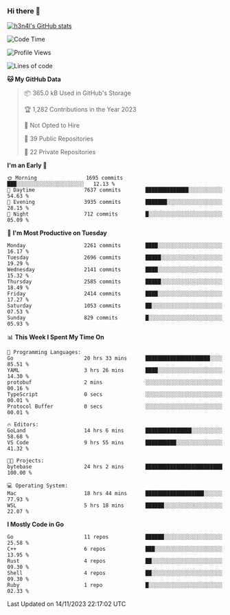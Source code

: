 ### Hi there 👋

[![h3n4l's GitHub stats](https://github-readme-stats.vercel.app/api?username=h3n4l&count_private=true&show_icons=true&theme=radical)](https://github.com/h3n4l/github-readme-stats)

<!--START_SECTION:waka-->
![Code Time](http://img.shields.io/badge/Code%20Time-1%2C705%20hrs%2056%20mins-blue)

![Profile Views](http://img.shields.io/badge/Profile%20Views-0-blue)

![Lines of code](https://img.shields.io/badge/From%20Hello%20World%20I%27ve%20Written-3.7%20million%20lines%20of%20code-blue)

**🐱 My GitHub Data** 

> 📦 365.0 kB Used in GitHub's Storage 
 > 
> 🏆 1,282 Contributions in the Year 2023
 > 
> 🚫 Not Opted to Hire
 > 
> 📜 39 Public Repositories 
 > 
> 🔑 22 Private Repositories 
 > 
**I'm an Early 🐤** 

```text
🌞 Morning                1695 commits        ███░░░░░░░░░░░░░░░░░░░░░░   12.13 % 
🌆 Daytime                7637 commits        ██████████████░░░░░░░░░░░   54.63 % 
🌃 Evening                3935 commits        ███████░░░░░░░░░░░░░░░░░░   28.15 % 
🌙 Night                  712 commits         █░░░░░░░░░░░░░░░░░░░░░░░░   05.09 % 
```
📅 **I'm Most Productive on Tuesday** 

```text
Monday                   2261 commits        ████░░░░░░░░░░░░░░░░░░░░░   16.17 % 
Tuesday                  2696 commits        █████░░░░░░░░░░░░░░░░░░░░   19.29 % 
Wednesday                2141 commits        ████░░░░░░░░░░░░░░░░░░░░░   15.32 % 
Thursday                 2585 commits        █████░░░░░░░░░░░░░░░░░░░░   18.49 % 
Friday                   2414 commits        ████░░░░░░░░░░░░░░░░░░░░░   17.27 % 
Saturday                 1053 commits        ██░░░░░░░░░░░░░░░░░░░░░░░   07.53 % 
Sunday                   829 commits         █░░░░░░░░░░░░░░░░░░░░░░░░   05.93 % 
```


📊 **This Week I Spent My Time On** 

```text
💬 Programming Languages: 
Go                       20 hrs 33 mins      █████████████████████░░░░   85.51 % 
YAML                     3 hrs 26 mins       ████░░░░░░░░░░░░░░░░░░░░░   14.30 % 
protobuf                 2 mins              ░░░░░░░░░░░░░░░░░░░░░░░░░   00.16 % 
TypeScript               0 secs              ░░░░░░░░░░░░░░░░░░░░░░░░░   00.01 % 
Protocol Buffer          0 secs              ░░░░░░░░░░░░░░░░░░░░░░░░░   00.01 % 

🔥 Editors: 
GoLand                   14 hrs 6 mins       ███████████████░░░░░░░░░░   58.68 % 
VS Code                  9 hrs 55 mins       ██████████░░░░░░░░░░░░░░░   41.32 % 

🐱‍💻 Projects: 
bytebase                 24 hrs 2 mins       █████████████████████████   100.00 % 

💻 Operating System: 
Mac                      18 hrs 44 mins      ███████████████████░░░░░░   77.93 % 
WSL                      5 hrs 18 mins       ██████░░░░░░░░░░░░░░░░░░░   22.07 % 
```

**I Mostly Code in Go** 

```text
Go                       11 repos            ██████░░░░░░░░░░░░░░░░░░░   25.58 % 
C++                      6 repos             ███░░░░░░░░░░░░░░░░░░░░░░   13.95 % 
Rust                     4 repos             ██░░░░░░░░░░░░░░░░░░░░░░░   09.30 % 
Shell                    4 repos             ██░░░░░░░░░░░░░░░░░░░░░░░   09.30 % 
Ruby                     1 repo              █░░░░░░░░░░░░░░░░░░░░░░░░   02.33 % 
```




 Last Updated on 14/11/2023 22:17:02 UTC
<!--END_SECTION:waka-->

